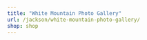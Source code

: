 ```yaml
---
title: "White Mountain Photo Gallery"
url: /jackson/white-mountain-photo-gallery/
shop: shop
---
```

